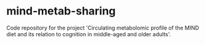 # mind-metab-sharing
Code repository for the project 'Circulating metabolomic profile of the MIND diet and its relation to cognition in middle-aged and older adults'. 
